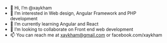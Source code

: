- 👋 Hi, I’m @xaykham
- 👀 I’m interested in Web design, Angular Framework and PHP development
- 🌱 I’m currently learning Angular and React
- 💞️ I’m looking to collaborate on Front end web development
- 📫 You can reach me at xaykham@gmail.com or facebook.com/xaykham

<!---
xaykham/xaykham is a ✨ special ✨ repository because its `README.md` (this file) appears on your GitHub profile.
You can click the Preview link to take a look at your changes.
--->
